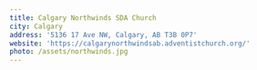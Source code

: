 ```yaml
---
title: Calgary Northwinds SDA Church
city: Calgary
address: '5136 17 Ave NW, Calgary, AB T3B 0P7'
website: 'https://calgarynorthwindsab.adventistchurch.org/'
photo: /assets/northwinds.jpg
---
```


